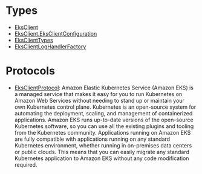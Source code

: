 # Types

  - [EksClient](/aws-sdk-swift/reference/0.x/AWSEKS/EksClient)
  - [EksClient.EksClientConfiguration](/aws-sdk-swift/reference/0.x/AWSEKS/EksClient_EksClientConfiguration)
  - [EksClientTypes](/aws-sdk-swift/reference/0.x/AWSEKS/EksClientTypes)
  - [EksClientLogHandlerFactory](/aws-sdk-swift/reference/0.x/AWSEKS/EksClientLogHandlerFactory)

# Protocols

  - [EksClientProtocol](/aws-sdk-swift/reference/0.x/AWSEKS/EksClientProtocol):
    Amazon Elastic Kubernetes Service (Amazon EKS) is a managed service that makes it easy for you to run Kubernetes on
    Amazon Web Services without needing to stand up or maintain your own Kubernetes control plane.
    Kubernetes is an open-source system for automating the deployment, scaling, and
    management of containerized applications.
    Amazon EKS runs up-to-date versions of the open-source Kubernetes software, so you can use
    all the existing plugins and tooling from the Kubernetes community. Applications running
    on Amazon EKS are fully compatible with applications running on any standard Kubernetes
    environment, whether running in on-premises data centers or public clouds. This means
    that you can easily migrate any standard Kubernetes application to Amazon EKS without any
    code modification required.
